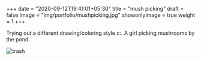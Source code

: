 +++
date = "2020-09-12T19:41:01+05:30"
title = "mush picking"
draft = false
image = "img/portfolio/mushpicking.jpg"
showonlyimage = true
weight = 1
+++

Trying out a different drawing/coloring style c:. A girl picking mushrooms by the pond.

![trash](/img/portfolio/mushpicking.jpg)
